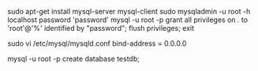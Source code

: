 sudo apt-get install mysql-server mysql-client
sudo mysqladmin -u root -h localhost password 'password'
mysql -u root -p
grant all privileges on *.* to 'root'@'%' identified by "password";
flush privileges;
exit

sudo vi /etc/mysql/mysqld.conf
bind-address = 0.0.0.0

mysql -u root -p
create database testdb;

